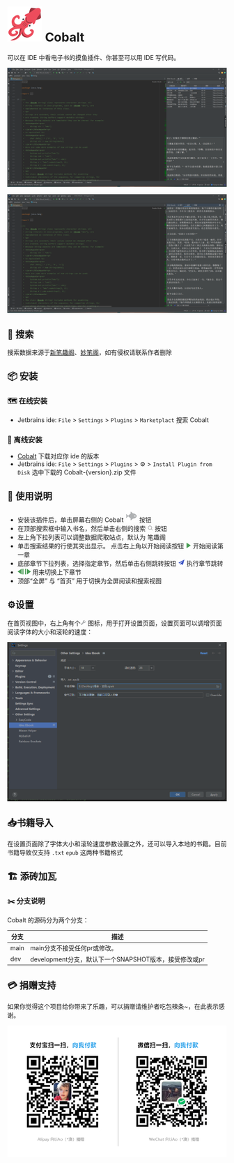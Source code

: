 # ![](src/main/resources/META-INF/pluginIcon.svg) Cobalt

可以在 IDE 中看电子书的摸鱼插件、你甚至可以用 IDE 写代码。

![](src/main/resources/img/20230525140430.png)

![](src/main/resources/img/20230525140444.png)



## 🔎 搜索 

搜索数据来源于[新笔趣阁](https://www.ibiquge.la)、[妙笔阁](https://www.imiaobige.com)，如有侵权请联系作者删除



## 📦 安装

### 🗺️ 在线安装
- Jetbrains ide:     `File` > `Settings` > `Plugins` > `Marketplact`  搜索  Cobalt

### 🧶 离线安装
- [Cobalt](https://plugins.jetbrains.com/plugin/15870-idea-ebook) 下载对应你 ide 的版本
- Jetbrains ide:     `File` > `Settings` > `Plugins` > ⚙️ > `Install Plugin from Disk` 选中下载的 Cobalt-{version}.zip 文件



## 🎫 使用说明

- 安装该插件后，单击屏幕右侧的 Cobalt ![](src/main/resources/img/fish.svg) 按钮
- 在顶部搜索框中输入书名，然后单击右侧的搜索 ![](src/main/resources/img/search.png) 按钮
- 左上角下拉列表可以调整数据爬取站点，默认为 笔趣阁
- 单击搜索结果的行使其突出显示。 点击右上角以开始阅读按钮 ![](src/main/resources/img/start.png) 开始阅读第一章
- 底部章节下拉列表，选择指定章节，然后单击右侧跳转按钮 ![](src/main/resources/img/go_with.png) 执行章节跳转
- ![](src/main/resources/img/previous.png) ![](src/main/resources/img/next.png) 用来切换上下章节
- 顶部“全屏” 与 “首页” 用于切换为全屏阅读和搜索视图



## ⚙︎设置

在首页视图中，右上角有个![](src/main/resources/img/settings.png)  图标，用于打开设置页面，设置页面可以调增页面阅读字体的大小和滚轮的速度：

![](src/main/resources/img/20230525140654.png)



## 📥书籍导入

在设置页面除了字体大小和滚轮速度参数设置之外，还可以导入本地的书籍。目前书籍导致仅支持 `.txt` `epub` 这两种书籍格式



## 🏗️ 添砖加瓦
### ✂️ 分支说明

Cobalt 的源码分为两个分支：

| 分支    | 描述                                               |
|--------|---------------------------------------------------------------|
| main   | main分支不接受任何pr或修改。 |
| dev    | development分支，默认下一个SNAPSHOT版本，接受修改或pr |



## 💳 捐赠支持

如果你觉得这个项目给你带来了乐趣，可以捐赠请维护者吃包辣条~，在此表示感谢。

![pay](src/main/resources/img/pay.png)
